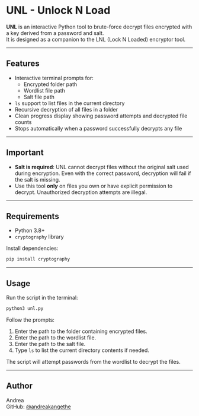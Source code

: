 # UNL - Unlock N Load

**UNL** is an interactive Python tool to brute-force decrypt files encrypted with a key derived from a password and salt.  
It is designed as a companion to the LNL (Lock N Loaded) encryptor tool.

---

## Features

- Interactive terminal prompts for:
  - Encrypted folder path
  - Wordlist file path
  - Salt file path
- `ls` support to list files in the current directory
- Recursive decryption of all files in a folder
- Clean progress display showing password attempts and decrypted file counts
- Stops automatically when a password successfully decrypts any file

---

## Important

- **Salt is required**: UNL cannot decrypt files without the original salt used during encryption. Even with the correct password, decryption will fail if the salt is missing.
- Use this tool **only** on files you own or have explicit permission to decrypt. Unauthorized decryption attempts are illegal.

---

## Requirements

- Python 3.8+
- `cryptography` library

Install dependencies:

```bash
pip install cryptography
```

---

## Usage

Run the script in the terminal:

```bash
python3 unl.py
```

Follow the prompts:

1. Enter the path to the folder containing encrypted files.
2. Enter the path to the wordlist file.
3. Enter the path to the salt file.
4. Type `ls` to list the current directory contents if needed.

The script will attempt passwords from the wordlist to decrypt the files.

---

## Author

Andrea  
GitHub: [@andreakangethe](https://github.com/AndreaKangethe)

